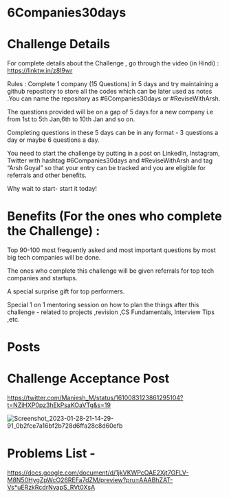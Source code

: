 # 6Companies30days

# Challenge Details

For complete details about the Challenge , go through the video (in Hindi) : https://linktw.in/z8I9wr

Rules :
Complete 1 company (15 Questions) in 5 days and try maintaining a github repository to store all the codes which can be later used as notes .You can name the repository as #6Companies30days or #ReviseWithArsh.

The questions provided will be on a gap of 5 days for a new company i.e from 1st to 5th Jan,6th to 10th Jan and so on.

Completing questions in these 5 days can be in any format - 3 questions a day or maybe 6 questions a day.

You need to start the challenge by putting in a post on LinkedIn, Instagram, Twitter with hashtag #6Companies30days and #ReviseWithArsh and tag “Arsh Goyal” so that your entry can be tracked and you are eligible for referrals and other benefits.

Why wait to start- start it today!


# Benefits (For the ones who complete the Challenge) :

Top 90-100 most frequently asked and most important questions by most big tech companies will be done.

The ones who complete this challenge will be given referrals for top tech companies and startups.

A special surprise gift for top performers.

Special 1 on 1 mentoring session on how to plan the things after this challenge - related to projects ,revision ,CS Fundamentals, Interview Tips ,etc.

# Posts
# Challenge Acceptance Post

https://twitter.com/Maniesh_M/status/1610083123861295104?t=NZiHXP0pz3hEkPsaKOaVTg&s=19

![Screenshot_2023-01-28-21-14-29-91_0b2fce7a16bf2b728d6ffa28c8d60efb](https://user-images.githubusercontent.com/64514465/215276140-17bc1c2f-e8c2-4bf5-9e90-715de4171f5a.jpg)


# Problems List -

https://docs.google.com/document/d/1jkVKWPcOAE2Xjt7GFLV-M8N50HygZpWcO26REFa7dZM/preview?pru=AAABhZAT-Vs*uERzkRcdrNyapS_RVt0XsA
